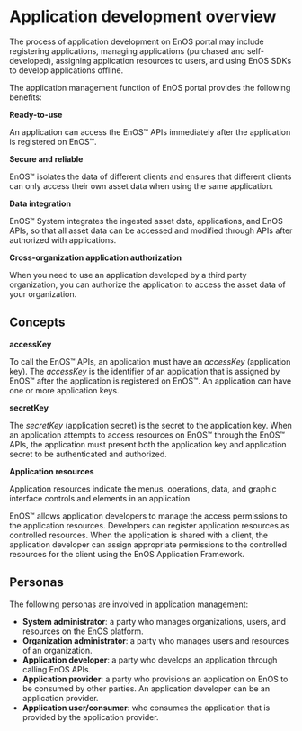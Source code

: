 # Application development overview

The process of application development on EnOS portal may include registering applications, managing applications (purchased and self-developed), assigning application resources to users, and using EnOS SDKs to develop applications offline.

The application management function of EnOS portal provides the following benefits:

**Ready-to-use**

An application can access the EnOS™ APIs immediately after the application is registered on EnOS™.

**Secure and reliable**

EnOS™ isolates the data of different clients and ensures that different clients can only access their own asset data when using the same application.

**Data integration**

EnOS™ System integrates the ingested asset data, applications, and EnOS APIs, so that all asset data can be accessed and modified through APIs after authorized with applications.

**Cross-organization application authorization**

When you need to use an application developed by a third party organization, you can authorize the application to access the asset data of your organization.

## Concepts

**accessKey**

To call the EnOS™ APIs, an application must have an *accessKey* (application key). The *accessKey* is the identifier of an application that is assigned by EnOS™ after the application is registered on EnOS™. An application can have one or more application keys.

**secretKey**

The *secretKey* (application secret) is the secret to the application key. When an application attempts to access resources on EnOS™ through the EnOS™ APIs, the application must present both the application key and application secret to be authenticated and authorized.

**Application resources**

Application resources indicate the menus, operations, data, and graphic interface controls and elements in an application.

EnOS™ allows application developers to manage the access permissions to the application resources. Developers can register application resources as controlled resources. When the application is shared with a client, the application developer can assign appropriate permissions to the controlled resources for the client using the EnOS Application Framework.

## Personas

The following personas are involved in application management:
- **System administrator**: a party who manages organizations, users, and resources on the EnOS platform.
- **Organization administrator**: a party who manages users and resources of an organization.
- **Application developer**: a party who develops an application through calling EnOS APIs.
- **Application provider**: a party who provisions an application on EnOS to be consumed by other parties. An application developer can be an application provider.
- **Application user/consumer**: who consumes the application that is provided by the application provider.
